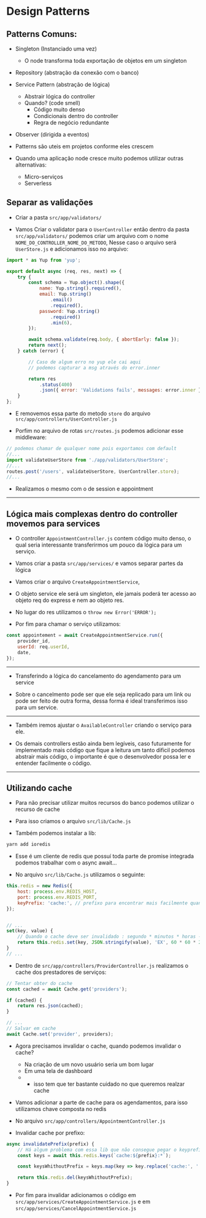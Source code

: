 # Design Patterns

## Patterns Comuns:

- Singleton (Instanciado uma vez)
    - O node transforma toda exportação de objetos em um singleton
- Repository (abstração da conexão com o banco)
- Service Pattern (abstração de lógica)
    - Abstrair lógica do controller
    - Quando? (code smell)
        - Código muito denso
        - Condicionais dentro do controller
        - Regra de negócio redundante
- Observer (dirigida a eventos)

- Patterns são uteis em projetos conforme eles crescem

- Quando uma aplicação node cresce muito podemos utilizar outras alternativas:
    - Micro-serviços
    - Serverless

## Separar as validações

- Criar a pasta `src/app/validators/`

- Vamos Criar o validator para o `UserController` então dentro da pasta `src/app/validators/` podemos criar um arquivo com o nome `NOME_DO_CONTROLLER_NOME_DO_METODO`, Nesse caso o arquivo será `UserStore.js` e adicionamos isso no arquivo:

```js
import * as Yup from 'yup';

export default async (req, res, next) => {
    try {
        const schema = Yup.object().shape({
            name: Yup.string().required(),
            email: Yup.string()
                .email()
                .required(),
            password: Yup.string()
                .required()
                .min(6),
        });

        await schema.validate(req.body, { abortEarly: false });
        return next();
    } catch (error) {

        // Caso de algum erro no yup ele cai aqui
        // podemos capturar a msg através do error.inner

        return res
            .status(400)
            .json({ error: 'Validations fails', messages: error.inner });
    }
};

```

- E removemos essa parte do metodo `store` do arquivo `src/app/controllers/UserController.js`

- Porfim no arquivo de rotas `src/routes.js` podemos adicionar esse middleware:

```js
// podemos chamar de qualquer nome pois exportamos com default
//...
import validateUserStore from './app/validators/UserStore';
//...
routes.post('/users', validateUserStore, UserController.store);
//...
```

- Realizamos o mesmo com o de session e appointment

---

## Lógica mais complexas dentro do controller movemos para services

- O controller `AppointmentController.js` contem código muito denso, o qual seria interessante transferirmos um pouco da lógica para um serviço.

- Vamos criar a pasta `src/app/services/` e vamos separar partes da lógica

- Vamos criar o arquivo `CreateAppointmentService`,

- O objeto service ele será um singleton, ele jamais poderá ter acesso ao objeto req do express e nem ao objeto res.

- No lugar do res utilizamos o `throw new Error('ERROR');`

- Por fim para chamar o serviço utilizamos:

```js
const appointement = await CreateAppointmentService.run({
    provider_id,
    userId: req.userId,
    date,
});
```


---

- Transferindo a lógica do cancelamento do agendamento para um service

- Sobre o cancelmento pode ser que ele seja replicado para um link ou pode ser feito de outra forma, dessa forma é ideal transferimos isso para um service.


---

- Também iremos ajustar o `AvailableController` criando o serviço para ele.

- Os demais controllers estão ainda bem legíveis, caso futuramente for implementado mais código que fique a leitura um tanto dificil podemos abstrair mais código, o importante é que o desenvolvedor possa ler e entender facilmente o código.


---

## Utilizando cache

- Para não precisar utilizar muitos recursos do banco podemos utilizar o recurso de cache

- Para isso criamos o arquivo `src/lib/Cache.js`

- Também podemos instalar a lib:

```bash
yarn add ioredis
```

- Esse é um cliente de redis  que possuí toda parte de promise integrada podemos trabalhar com o async await...

- No arquivo `src/lib/Cache.js` utilizamos o seguinte:

```js
this.redis = new Redis({
    host: process.env.REDIS_HOST,
    port: process.env.REDIS_PORT,
    keyPrefix: 'cache:', // prefixo para encontrar mais facilmente quando precisar
});


// ...
set(key, value) {
    // Quando o cache deve ser invalidado : segundo * minutos * horas --- No caso abaixo resulta em 24h
    return this.redis.set(key, JSON.stringify(value), 'EX', 60 * 60 * 24);
}
// ...
```


- Dentro de `src/app/controllers/ProviderController.js` realizamos o cache dos prestadores de serviços:

```js
// Tentar obter do cache
const cached = await Cache.get('providers');

if (cached) {
    return res.json(cached);
}

// ...
// Salvar em cache
await Cache.set('provider', providers);
```

- Agora precisamos invalidar o cache, quando podemos invalidar o cache?
    - Na criação de um novo usuário seria um bom lugar
    - Em uma tela de dashboard
    - * isso tem que ter bastante cuidado no que queremos realzar cache


- Vamos adicionar a parte de cache para os agendamentos, para isso utilizamos chave composta no redis

- No arquivo `src/app/controllers/AppointmentController.js`

- Invalidar cache por prefixo:

```js
async invalidatePrefix(prefix) {
    // Há algum problema com essa lib que não consegue pegar o keyprefix por isso é necessário realizar dessa forma
    const keys = await this.redis.keys(`cache:${prefix}:*`);

    const keysWhithoutPrefix = keys.map(key => key.replace('cache:', ''));

    return this.redis.del(keysWhithoutPrefix);
}
```

- Por fim para invalidar adicionamos o código em `src/app/services/CreateAppointmentService.js` e em `src/app/services/CancelAppointmentService.js`
